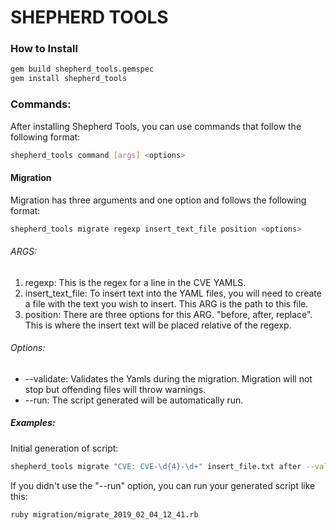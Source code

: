 # SHEPHERD TOOLS

### How to Install
```sh
gem build shepherd_tools.gemspec
gem install shepherd_tools
```
### Commands:
After installing Shepherd Tools, you can use commands that follow the following format:
```sh
shepherd_tools command [args] <options>
```
#### Migration
Migration has three arguments and one option and follows the following format:
```sh
shepherd_tools migrate regexp insert_text_file position <options>
```
###### ARGS:
1. regexp: This is the regex for a line in the CVE YAMLS.
2. insert_text_file: To insert text into the YAML files, you will need to create a file with the text you wish to insert. This ARG is the path to this file.
3. position: There are three options for this ARG. "before, after, replace". This is where the insert text will be placed relative of the regexp.
###### Options:
* \-\-validate: Validates the Yamls during the migration. Migration will not stop but offending files will throw warnings.
* \-\-run: The script generated will be automatically run.
##### Examples:
Initial generation of script:
```sh
shepherd_tools migrate "CVE: CVE-\d{4}-\d+" insert_file.txt after --validate
```
If you didn't use the "--run" option, you can run your generated script like this:
```sh
ruby migration/migrate_2019_02_04_12_41.rb
```
